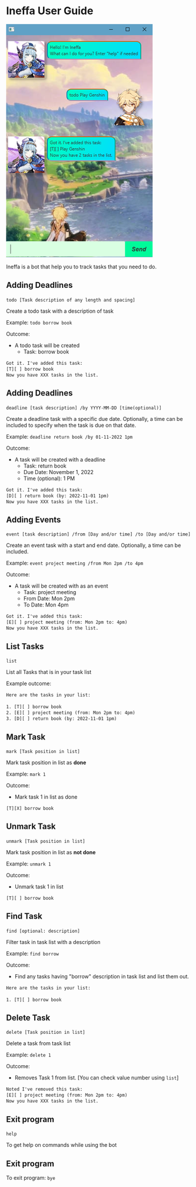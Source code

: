 # Ineffa User Guide

![Product screenshot](Ui.PNG)

Ineffa is a bot that help you to track tasks that you need to do.

## Adding Deadlines

`todo [Task description of any length and spacing]`

Create a todo task with a description of task

Example: `todo borrow book`

Outcome:

- A todo task will be created
  - Task: borrow book

```
Got it. I've added this task:
[T][ ] borrow book
Now you have XXX tasks in the list.
```

## Adding Deadlines

`deadline [task description] /by YYYY-MM-DD [time(optional)]`

Create a deadline task with a specific due date. Optionally, a time can be included to specify when the task is due on that date.

Example: `deadline return book /by 01-11-2022 1pm`

Outcome: 

- A task will be created with a deadline
  - Task: return book
  - Due Date: November 1, 2022
  - Time (optional): 1 PM

```
Got it. I've added this task:
[D][ ] return book (by: 2022-11-01 1pm)
Now you have XXX tasks in the list.
```

## Adding Events

`event [task description] /from [Day and/or time] /to [Day and/or time]`

Create an event task with a start and end date. Optionally, a time can be included.

Example: `event project meeting /from Mon 2pm /to 4pm`

Outcome:

- A task will be created with as an event
  - Task: project meeting
  - From Date: Mon 2pm
  - To Date: Mon 4pm

```
Got it. I've added this task:
[E][ ] project meeting (from: Mon 2pm to: 4pm)
Now you have XXX tasks in the list.
```

## List Tasks

`list`

List all Tasks that is in your task list

Example outcome:

```
Here are the tasks in your list:

1. [T][ ] borrow book
2. [E][ ] project meeting (from: Mon 2pm to: 4pm)
3. [D][ ] return book (by: 2022-11-01 1pm)
```

## Mark Task

`mark [Task position in list]`

Mark task position in list as **done**

Example: `mark 1`

Outcome: 
- Mark task 1 in list as done

```
[T][X] borrow book
```

## Unmark Task

`unmark [Task position in list]`

Mark task position in list as **not done**

Example: `unmark 1`

Outcome: 
- Unmark task 1 in list

```
[T][ ] borrow book
```

## Find Task

`find [optional: description]`

Filter task in task list with a description

Example: `find borrow`

Outcome: 
- Find any tasks having "borrow" description in task list and list them out.

```
Here are the tasks in your list:

1. [T][ ] borrow book
```

## Delete Task

`delete [Task position in list]`

Delete a task from task list

Example: `delete 1`

Outcome: 
- Removes Task 1 from list. [You can check value number using `list`]

```
Noted I've removed this task:
[E][ ] project meeting (from: Mon 2pm to: 4pm)
Now you have XXX tasks in the list.
```

## Exit program

`help`

To get help on commands while using the bot

## Exit program

To exit program: `bye`